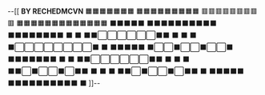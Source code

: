 --[[
__BY RECHEDMCVN__
                  🟧🟧🟧🟧🟧🟧🟧
                🟧🟧🟧🟧🟧🟧🟧🟧🟧
                🟥🟥🟥🟥🟥🟥🟥🟥🟥
            🟧🟧🟧🟧🟧🟧🟧🟧🟧🟧🟧🟧🟧
⬛⬛⬛⬛⬛     ⬛⬛⬛⬛⬛⬛⬛⬛⬛⬛    ⬛⬛⬛⬛⬛⬛⬛⬛
⬛        ⬛   ⬛⬛⬜⬜⬜⬜⬜⬜⬛⬛    ⬛
⬛        ⬛   ⬛⬜⬜⬜⬜⬜⬜⬜⬜⬛    ⬛
⬛⬛⬛⬛⬛     ⬛⬜⬜⬛⬜⬜⬛⬜⬜⬛    ⬛⬛⬛⬛⬛⬛⬛
⬛        ⬛   ⬛⬛⬜⬜⬜⬜⬜⬜⬛⬛    ⬛
⬛        ⬛   ⬛⬛⬜⬛⬜⬜⬛⬜⬛⬛    ⬛
⬛        ⬛   ⬛⬛⬜⬛⬜⬜⬛⬜⬛⬛    ⬛
⬛⬛⬛⬛⬛     ⬛⬛⬛⬛⬛⬛⬛⬛⬛⬛    ⬛
]]--
